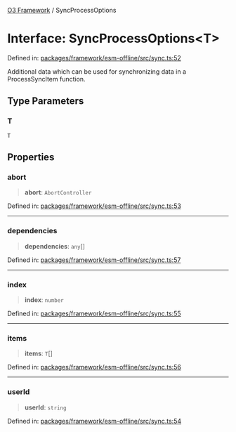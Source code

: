 [O3 Framework](../API.md) / SyncProcessOptions

# Interface: SyncProcessOptions\<T\>

Defined in: [packages/framework/esm-offline/src/sync.ts:52](https://github.com/habeshabro/openmrs-esm-core/blob/main/packages/framework/esm-offline/src/sync.ts#L52)

Additional data which can be used for synchronizing data in a ProcessSyncItem function.

## Type Parameters

### T

`T`

## Properties

### abort

> **abort**: `AbortController`

Defined in: [packages/framework/esm-offline/src/sync.ts:53](https://github.com/habeshabro/openmrs-esm-core/blob/main/packages/framework/esm-offline/src/sync.ts#L53)

***

### dependencies

> **dependencies**: `any`[]

Defined in: [packages/framework/esm-offline/src/sync.ts:57](https://github.com/habeshabro/openmrs-esm-core/blob/main/packages/framework/esm-offline/src/sync.ts#L57)

***

### index

> **index**: `number`

Defined in: [packages/framework/esm-offline/src/sync.ts:55](https://github.com/habeshabro/openmrs-esm-core/blob/main/packages/framework/esm-offline/src/sync.ts#L55)

***

### items

> **items**: `T`[]

Defined in: [packages/framework/esm-offline/src/sync.ts:56](https://github.com/habeshabro/openmrs-esm-core/blob/main/packages/framework/esm-offline/src/sync.ts#L56)

***

### userId

> **userId**: `string`

Defined in: [packages/framework/esm-offline/src/sync.ts:54](https://github.com/habeshabro/openmrs-esm-core/blob/main/packages/framework/esm-offline/src/sync.ts#L54)
